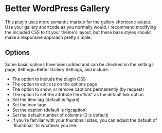 Better WordPress Gallery
========================

This plugin uses more semantic markup for the gallery shortcode output. Use your gallery shortcode as you normally would. I recommend modifying the included CSS to fit your theme's layout, but these base styles should make a responsive approach pretty simple.

Options
-------

Some basic options have been added and can be checked on the settings page, Settings>Better Gallery Settings, and include:

* The option to include the plugin CSS
* The option to edit css on the options page
* The option to show, or remove captions permanently (by request)
* The option to set the attribute file="link" as the default link option
* Set the item tag (default is figure)
* Set the icon tage
* Set the caption (default is figcaption)
* Set the default number of columns (3 is default)
* If you're familiar with your thumbnail sizes, you can adjust the default of 'thumbnail' to whatever you like